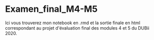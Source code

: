 # Examen_final_M4-M5
Ici vous trouverez mon notebook en .rmd et la sortie finale en html correspondant au projet d'évaluation final des modules 4 et 5 du DUBii 2020.
